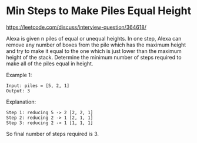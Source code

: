 # Min Steps to Make Piles Equal Height

https://leetcode.com/discuss/interview-question/364618/

Alexa is given n piles of equal or unequal heights. In one step, Alexa can remove any number of boxes from the pile which has the maximum height and try to make it equal to the one which is just lower than the maximum height of the stack. Determine the minimum number of steps required to make all of the piles equal in height.

Example 1:

    Input: piles = [5, 2, 1]
    Output: 3
    
Explanation:

    Step 1: reducing 5 -> 2 [2, 2, 1]
    Step 2: reducing 2 -> 1 [2, 1, 1]
    Step 3: reducing 2 -> 1 [1, 1, 1]
    
So final number of steps required is 3.


